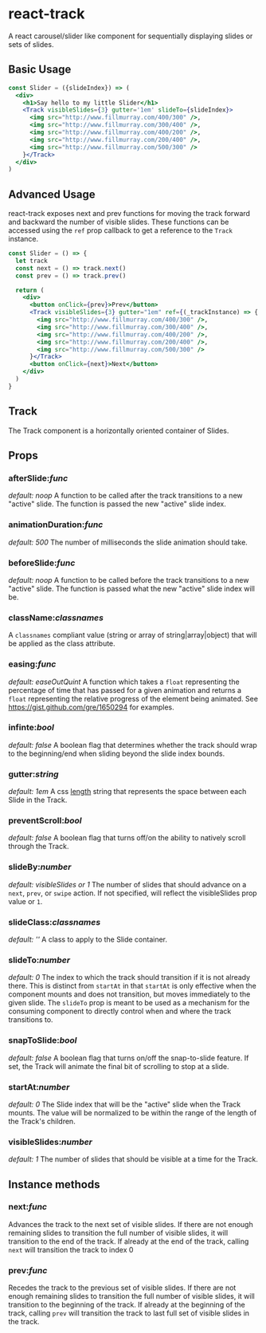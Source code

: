 # react-track
A react carousel/slider like component for sequentially displaying slides or sets of slides.

## Basic Usage

```jsx
const Slider = ({slideIndex}) => (
  <div>
    <h1>Say hello to my little Slider</h1>
    <Track visibleSlides={3} gutter='1em' slideTo={slideIndex}>
      <img src="http://www.fillmurray.com/400/300" />,
      <img src="http://www.fillmurray.com/300/400" />,
      <img src="http://www.fillmurray.com/400/200" />,
      <img src="http://www.fillmurray.com/200/400" />,
      <img src="http://www.fillmurray.com/500/300" />
    }</Track>
  </div>
)
```

## Advanced Usage

react-track exposes next and prev functions for moving the track forward and backward the number of visible slides.
These functions can be accessed using the `ref` prop callback to get a reference to the `Track` instance.

```jsx
const Slider = () => {
  let track
  const next = () => track.next()
  const prev = () => track.prev()

  return (
    <div>
      <button onClick={prev}>Prev</button>
      <Track visibleSlides={3} gutter="1em" ref={(_trackInstance) => { track = _trackInstance}}>
        <img src="http://www.fillmurray.com/400/300" />,
        <img src="http://www.fillmurray.com/300/400" />,
        <img src="http://www.fillmurray.com/400/200" />,
        <img src="http://www.fillmurray.com/200/400" />,
        <img src="http://www.fillmurray.com/500/300" />
      }</Track>
      <button onClick={next}>Next</button>
    </div>
  )
}

```

## Track
The Track component is a horizontally oriented container of Slides.

## Props

### afterSlide:_func_
_default: noop_
A function to be called after the track transitions to a new "active" slide. The function is passed the new "active" slide index.

### animationDuration:_func_
_default: 500_
The number of milliseconds the slide animation should take.

### beforeSlide:_func_
_default: noop_
A function to be called before the track transitions to a new "active" slide. The function is passed what the new "active" slide index will be.

### className:_classnames_
A `classnames` compliant value (string or array of string|array|object) that will be applied as the class attribute.

### easing:_func_
_default: easeOutQuint_
A function which takes a `float` representing the percentage of time that has passed for a given animation and returns
a `float` representing the relative progress of the element being animated. See https://gist.github.com/gre/1650294
for examples.

### infinte:_bool_
_default: false_
A boolean flag that determines whether the track should wrap to the beginning/end when sliding beyond the slide index bounds.

### gutter:_string_
_default: 1em_
A css [length](https://developer.mozilla.org/en-US/docs/Web/CSS/length) string that represents the space between each Slide in the Track.

### preventScroll:_bool_
_default: false_
A boolean flag that turns off/on the ability to natively scroll through the Track.

### slideBy:_number_
_default: visibleSlides or 1_
The number of slides that should advance on a `next`, `prev`, or `swipe` action. If not specified, will reflect the visibleSlides prop value or `1`.

### slideClass:_classnames_
_default: ''_
A class to apply to the Slide container.

### slideTo:_number_
_default: 0_
The index to which the track should transition if it is not already there. This is distinct from `startAt` in that `startAt` is only effective when the component mounts and does not transition, but moves immediately to the given slide. The `slideTo` prop is meant to be used as a mechanism for the consuming component to directly control when and where the track transitions to.

### snapToSlide:_bool_
_default: false_
A boolean flag that turns on/off the snap-to-slide feature. If set, the Track will animate the final bit of scrolling to stop at a slide.

### startAt:_number_
_default: 0_
The Slide index that will be the "active" slide when the Track mounts. The value will be normalized to be within the range of the length of the Track's children.

### visibleSlides:_number_
_default: 1_
The number of slides that should be visible at a time for the Track.

## Instance methods

### next:_func_
Advances the track to the next set of visible slides. If there are not enough remaining slides to transition the full number of visible slides, it will transition to the end of the track. If already at the end of the track, calling `next` will transition the track to index 0

### prev:_func_
Recedes the track to the previous set of visible slides. If there are not enough remaining slides to transition the full number of visible slides, it will transition to the beginning of the track. If already at the beginning of the track, calling `prev` will transition the track to last full set of visible slides in the track.

